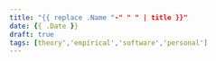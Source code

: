 ```yaml
---
title: "{{ replace .Name "-" " " | title }}"
date: {{ .Date }}
draft: true
tags: [theory','empirical','software','personal']
---
```


